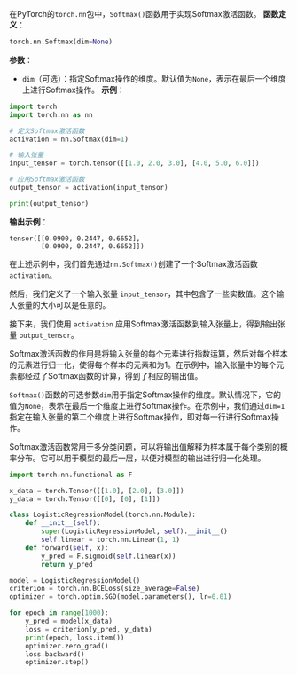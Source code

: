 在PyTorch的`torch.nn`包中，`Softmax()`函数用于实现Softmax激活函数。
**函数定义**：
```python
torch.nn.Softmax(dim=None)
```
**参数**：
- `dim`（可选）：指定Softmax操作的维度。默认值为`None`，表示在最后一个维度上进行Softmax操作。
**示例**：
```python
import torch
import torch.nn as nn

# 定义Softmax激活函数
activation = nn.Softmax(dim=1)

# 输入张量
input_tensor = torch.tensor([[1.0, 2.0, 3.0], [4.0, 5.0, 6.0]])

# 应用Softmax激活函数
output_tensor = activation(input_tensor)

print(output_tensor)
```

**输出示例**：
```
tensor([[0.0900, 0.2447, 0.6652],
        [0.0900, 0.2447, 0.6652]])
```

在上述示例中，我们首先通过`nn.Softmax()`创建了一个Softmax激活函数 `activation`。

然后，我们定义了一个输入张量 `input_tensor`，其中包含了一些实数值。这个输入张量的大小可以是任意的。

接下来，我们使用 `activation` 应用Softmax激活函数到输入张量上，得到输出张量 `output_tensor`。

Softmax激活函数的作用是将输入张量的每个元素进行指数运算，然后对每个样本的元素进行归一化，使得每个样本的元素和为1。在示例中，输入张量中的每个元素都经过了Softmax函数的计算，得到了相应的输出值。

`Softmax()`函数的可选参数`dim`用于指定Softmax操作的维度。默认情况下，它的值为`None`，表示在最后一个维度上进行Softmax操作。在示例中，我们通过`dim=1`指定在输入张量的第二个维度上进行Softmax操作，即对每一行进行Softmax操作。

Softmax激活函数常用于多分类问题，可以将输出值解释为样本属于每个类别的概率分布。它可以用于模型的最后一层，以便对模型的输出进行归一化处理。


```python
import torch.nn.functional as F

x_data = torch.Tensor([[1.0], [2.0], [3.0]])
y_data = torch.Tensor([[0], [0], [1]])

class LogisticRegressionModel(torch.nn.Module):
	def __init__(self):
		super(LogisticRegressionModel, self).__init__() 
		self.linear = torch.nn.Linear(1, 1)
	def forward(self, x):
		y_pred = F.sigmoid(self.linear(x))
		return y_pred

model = LogisticRegressionModel() 
criterion = torch.nn.BCELoss(size_average=False)
optimizer = torch.optim.SGD(model.parameters(), lr=0.01)  

for epoch in range(1000):
	y_pred = model(x_data)
	loss = criterion(y_pred, y_data)
	print(epoch, loss.item())
	optimizer.zero_grad() 
	loss.backward()
	optimizer.step()
```